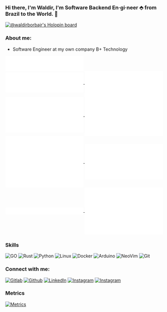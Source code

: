 <!-- Your title -->
### Hi there, I'm Waldir, I'm Software Backend En·gi·neer ⬘ from Brazil to the World. 👋

[![@waldirborbajr's Holopin board](https://holopin.io/api/user/board?user=waldirborbajr)](https://holopin.io/@waldirborbajr)

### About me:

- Software Engineer at my own company B+ Technology

<a href="https://github.com/waldirborbajr">
  <img align="center" width="49%" src="./header.svg" />
</a>
<br/>
<a href="https://github.com/waldirborbajr">
  <img align="center" width="49%" src="./repositories.svg" />
</a>
<a href="https://github.com/waldirborbajr">
  <img align="center" width="49%" src="./acti_comm.svg" />
</a>

<a href="https://github.com/waldirborbajr">
  <img align="center" width="49%" src="./iso_calender.svg" />
</a>

<a href="https://github.com/waldirborbajr">
    <img align="center" width="49%" src="./issue_pr_lang.svg" />
</a>

<a href="https://github.com/waldirborbajr">
  <img align="center" width="49%" src="./github-habits.svg" />
</a>
<a href="https://github.com/waldirborbajr">
    <img align="center" width="49%" src="./achievements.svg" />
</a>
<a href="https://github.com/waldirborbajr">
    <img align="center" width="49%" src="./starred.svg" />
</a>
<a href="https://github.com/waldirborbajr">
    <img align="center" width="49%" src="./recent_starred.svg" />
</a>

### Skills

<div>
<img alt="GO" src="https://www.vectorlogo.zone/logos/golang/golang-icon.svg" width="40", heigth="40"/>
<img alt="Rust" src="https://www.vectorlogo.zone/logos/rust-lang/rust-lang-icon.svg" width="40", heigth="40"/>
<img alt="Python" src="https://www.vectorlogo.zone/logos/python/python-icon.svg" width="40", heigth="40"/>
<img alt="Linux" src="https://www.vectorlogo.zone/logos/linux/linux-icon.svg" width="40", heigth="40"/>
<img alt="Docker" src="https://www.vectorlogo.zone/logos/docker/docker-icon.svg" width="40", heigth="40"/>
<img alt="Arduino" src="https://www.vectorlogo.zone/logos/arduino/arduino-icon.svg" width="40", heigth="40"/> 
<img alt="NeoVim" src="https://www.vectorlogo.zone/logos/neovimio/neovimio-icon.svg" width="40", heigth="40"/>
<img alt="Git" src="https://www.vectorlogo.zone/logos/git-scm/git-scm-icon.svg" width="40", heigth="40"/>
</div>

 ### Connect with me:

[<img alt="Gitlab" src="https://www.vectorlogo.zone/logos/gitlab/gitlab-ar21.svg" width="40" height="40"/>](https://gitlab.com/wborbajr)
[<img alt="Github" src="https://www.vectorlogo.zone/logos/github/github-ar21.svg" width="40" height="40"/>](https://github.com/wborbajr)
[<img alt="LinkedIn" src="https://www.vectorlogo.zone/logos/linkedin/linkedin-ar21.svg" width="40" height="40"/>](https://www.linkedin.com/in/wborbajr/)
[<img alt="Instagram" src="https://www.vectorlogo.zone/logos/instagram/instagram-ar21.svg" width="40" height="40"/>](https://instagram.com/waldirborbajr)
[<img alt="Instagram" src="https://www.vectorlogo.zone/logos/buymeacoffee/buymeacoffee-ar21.svg" width="40" height="40"/>](https://www.buymeacoffee.com/wborbajr)

### Metrics
[<img alt="Metrics" src="https://github.githubassets.com/images/icons/emoji/unicode/1f4ca.png" width="40" height="40"/>](https://github.com/lowlighter/metrics)
